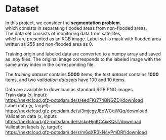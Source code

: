 # Dataset

In this project, we consider the **segmentation problem**,   
which consists in separating flooded areas from non-flooded areas.   
The data set consists of monitoring data from satellites,   
which are presented as an RGB image. 
Label set is mask with flooded area written as 255 and non-flooded area as 0.

Training origin and labeled data are converted to a numpy array and saved as .npy files.
The original image corresponds to the labeled image with the same array index in the corresponding file.

The *training dataset* contains **5000** items, the *test dataset* contains **1000** items,
and two *validation datasets* have 100 and 10 items.

Data are available to download as standard RGB PNG images  
Train data (x, input):  
https://nextcloud.gfz-potsdam.de/s/eedFKr774BNGZDj/download  
Label data (y, target):  
https://nextcloud.gfz-potsdam.de/s/3mjcgyJEqWCqWQq/download  
Validation data (x, input):  
https://nextcloud.gfz-potsdam.de/s/skqHjqKCAixKQsT/download  
Validation labels (y, target):  
https://nextcloud.gfz-potsdam.de/s/m6qXR3kN4yPmDRf/download  